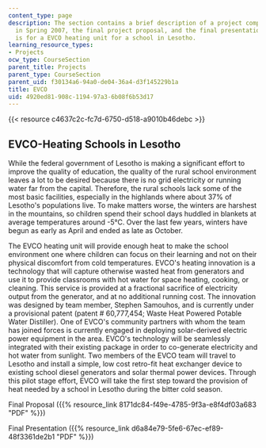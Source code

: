 ```yaml
---
content_type: page
description: The section contains a brief description of a project completed by students
  in Spring 2007, the final project proposal, and the final presentation. This project
  is for a EVCO heating unit for a school in Lesotho.
learning_resource_types:
- Projects
ocw_type: CourseSection
parent_title: Projects
parent_type: CourseSection
parent_uid: f30134a6-94a0-de04-36a4-d3f145229b1a
title: EVCO
uid: 4920ed81-908c-1194-97a3-6b08f6b53d17
---
```


{{< resource c4637c2c-fc7d-6750-d518-a9010b46debc >}}

EVCO-Heating Schools in Lesotho
-------------------------------

While the federal government of Lesotho is making a significant effort to improve the quality of education, the quality of the rural school environment leaves a lot to be desired because there is no grid electricity or running water far from the capital. Therefore, the rural schools lack some of the most basic facilities, especially in the highlands where about 37% of Lesotho's populations live. To make matters worse, the winters are harshest in the mountains, so children spend their school days huddled in blankets at average temperatures around -5°C. Over the last few years, winters have begun as early as April and ended as late as October.

The EVCO heating unit will provide enough heat to make the school environment one where children can focus on their learning and not on their physical discomfort from cold temperatures. EVCO's heating innovation is a technology that will capture otherwise wasted heat from generators and use it to provide classrooms with hot water for space heating, cooking, or cleaning. This service is provided at a fractional sacrifice of electricity output from the generator, and at no additional running cost. The innovation was designed by team member, Stephen Samouhos, and is currently under a provisional patent (patent # 60,777,454; Waste Heat Powered Potable Water Distiller). One of EVCO's community partners with whom the team has joined forces is currently engaged in deploying solar-derived electric power equipment in the area. EVCO's technology will be seamlessly integrated with their existing package in order to co-generate electricity and hot water from sunlight. Two members of the EVCO team will travel to Lesotho and install a simple, low cost retro-fit heat exchanger device to existing school diesel generators and solar thermal power devices. Through this pilot stage effort, EVCO will take the first step toward the provision of heat needed by a school in Lesotho during the bitter cold season.

Final Proposal ({{% resource_link 8171dc84-f49e-4785-9f3a-e8f4df03a683 "PDF" %}})

Final Presentation ({{% resource_link d6a84e79-5fe6-67ec-ef89-48f3361de2b1 "PDF" %}})